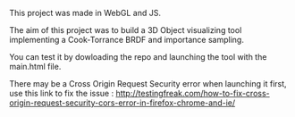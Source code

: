 This project was made in WebGL and JS.

The aim of this project was to build a 3D Object visualizing tool implementing a Cook-Torrance BRDF and importance sampling.

You can test it by dowloading the repo and launching the tool with the main.html file.

There may be a Cross Origin Request Security error when launching it first, use this link to fix the issue : 
http://testingfreak.com/how-to-fix-cross-origin-request-security-cors-error-in-firefox-chrome-and-ie/
